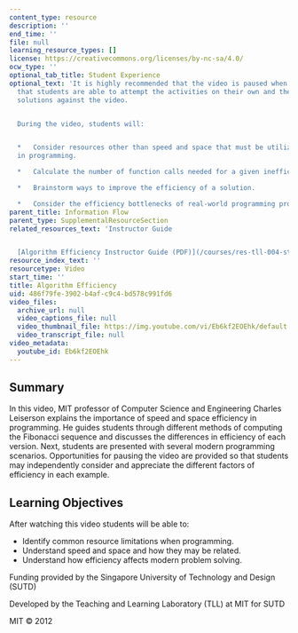 ```yaml
---
content_type: resource
description: ''
end_time: ''
file: null
learning_resource_types: []
license: https://creativecommons.org/licenses/by-nc-sa/4.0/
ocw_type: ''
optional_tab_title: Student Experience
optional_text: 'It is highly recommended that the video is paused when prompted so
  that students are able to attempt the activities on their own and then check their
  solutions against the video.


  During the video, students will:


  *   Consider resources other than speed and space that must be utilized efficiently
  in programming.

  *   Calculate the number of function calls needed for a given inefficient solution.

  *   Brainstorm ways to improve the efficiency of a solution.

  *   Consider the efficiency bottlenecks of real-world programming problems.'
parent_title: Information Flow
parent_type: SupplementalResourceSection
related_resources_text: 'Instructor Guide


  [Algorithm Efficiency Instructor Guide (PDF)](/courses/res-tll-004-stem-concept-videos-fall-2013/resources/mitres_tll-004f13_algo_ig)'
resource_index_text: ''
resourcetype: Video
start_time: ''
title: Algorithm Efficiency
uid: 486f79fe-3902-b4af-c9c4-bd578c991fd6
video_files:
  archive_url: null
  video_captions_file: null
  video_thumbnail_file: https://img.youtube.com/vi/Eb6kf2EOEhk/default.jpg
  video_transcript_file: null
video_metadata:
  youtube_id: Eb6kf2EOEhk
---
```


Summary
-------

In this video, MIT professor of Computer Science and Engineering Charles Leiserson explains the importance of speed and space efficiency in programming. He guides students through different methods of computing the Fibonacci sequence and discusses the differences in efficiency of each version. Next, students are presented with several modern programming scenarios. Opportunities for pausing the video are provided so that students may independently consider and appreciate the different factors of efficiency in each example.

Learning Objectives
-------------------

After watching this video students will be able to:

*   Identify common resource limitations when programming.
*   Understand speed and space and how they may be related.
*   Understand how efficiency affects modern problem solving.

Funding provided by the Singapore University of Technology and Design (SUTD)

Developed by the Teaching and Learning Laboratory (TLL) at MIT for SUTD

MIT © 2012


